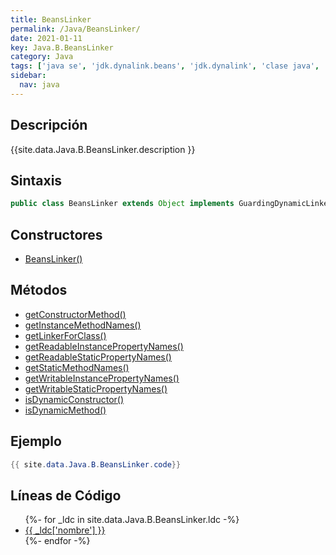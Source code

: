 ```yaml
---
title: BeansLinker
permalink: /Java/BeansLinker/
date: 2021-01-11
key: Java.B.BeansLinker
category: Java
tags: ['java se', 'jdk.dynalink.beans', 'jdk.dynalink', 'clase java', 'Java 1.0']
sidebar: 
  nav: java
---
```


## Descripción
{{site.data.Java.B.BeansLinker.description }}

## Sintaxis
~~~java
public class BeansLinker extends Object implements GuardingDynamicLinker
~~~

## Constructores
* [BeansLinker()](/Java/BeansLinker/BeansLinker/)

## Métodos
* [getConstructorMethod()](/Java/BeansLinker/getConstructorMethod)
* [getInstanceMethodNames()](/Java/BeansLinker/getInstanceMethodNames)
* [getLinkerForClass()](/Java/BeansLinker/getLinkerForClass)
* [getReadableInstancePropertyNames()](/Java/BeansLinker/getReadableInstancePropertyNames)
* [getReadableStaticPropertyNames()](/Java/BeansLinker/getReadableStaticPropertyNames)
* [getStaticMethodNames()](/Java/BeansLinker/getStaticMethodNames)
* [getWritableInstancePropertyNames()](/Java/BeansLinker/getWritableInstancePropertyNames)
* [getWritableStaticPropertyNames()](/Java/BeansLinker/getWritableStaticPropertyNames)
* [isDynamicConstructor()](/Java/BeansLinker/isDynamicConstructor)
* [isDynamicMethod()](/Java/BeansLinker/isDynamicMethod)

## Ejemplo
~~~java
{{ site.data.Java.B.BeansLinker.code}}
~~~

## Líneas de Código
<ul>
{%- for _ldc in site.data.Java.B.BeansLinker.ldc -%}
   <li>
       <a href="{{_ldc['url'] }}">{{ _ldc['nombre'] }}</a>
   </li>
{%- endfor -%}
</ul>
